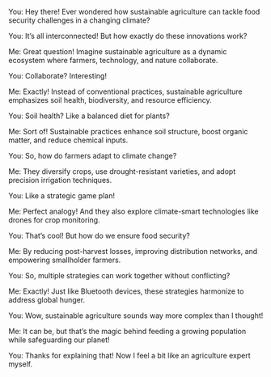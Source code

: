 You: Hey there! Ever wondered how sustainable agriculture can tackle food security challenges in a changing climate?

You: It’s all interconnected! But how exactly do these innovations work?

Me: Great question! Imagine sustainable agriculture as a dynamic ecosystem where farmers, technology, and nature collaborate.

You: Collaborate? Interesting!

Me: Exactly! Instead of conventional practices, sustainable agriculture emphasizes soil health, biodiversity, and resource efficiency.

You: Soil health? Like a balanced diet for plants?

Me: Sort of! Sustainable practices enhance soil structure, boost organic matter, and reduce chemical inputs.

You: So, how do farmers adapt to climate change?

Me: They diversify crops, use drought-resistant varieties, and adopt precision irrigation techniques.

You: Like a strategic game plan!

Me: Perfect analogy! And they also explore climate-smart technologies like drones for crop monitoring.

You: That’s cool! But how do we ensure food security?

Me: By reducing post-harvest losses, improving distribution networks, and empowering smallholder farmers.

You: So, multiple strategies can work together without conflicting?

Me: Exactly! Just like Bluetooth devices, these strategies harmonize to address global hunger.

You: Wow, sustainable agriculture sounds way more complex than I thought!

Me: It can be, but that’s the magic behind feeding a growing population while safeguarding our planet!

You: Thanks for explaining that! Now I feel a bit like an agriculture expert myself.
